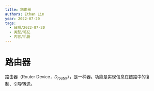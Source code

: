 ```yaml
---
title: 路由器
authors: Ethan Lin
year: 2022-07-20 
tags:
  - 日期/2022-07-20 
  - 类型/笔记 
  - 内容/机器 
---
```



# 路由器






路由器（Router Device，$D_{router}$），是一种器。功能是实现信息在链路中的复制、引导转送。
